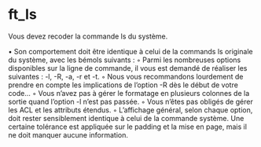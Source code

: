 # ft_ls

Vous devez recoder la commande ls du système.

• Son comportement doit être identique à celui de la commands ls originale du
système, avec les bémols suivants :
◦ Parmi les nombreuses options disponibles sur la ligne de commande, il vous est
demandé de réaliser les suivantes : -l, -R, -a, -r et -t.
◦ Nous vous recommandons lourdement de prendre en compte les implications de l’option -R dès le début de votre code...
◦ Vous n’avez pas à gérer le formatage en plusieurs colonnes de la sortie quand
l’option -l n’est pas passée.
◦ Vous n’êtes pas obligés de gérer les ACL et les attributs étendus.
◦ L’affichage général, selon chaque option, doit rester sensiblement identique à
celui de la commande système. Une certaine tolérance est appliquée sur le
padding et la mise en page, mais il ne doit manquer aucune information.
